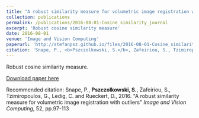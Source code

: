 ```yaml
---
title: "A robust similarity measure for volumetric image registration with outliers"
collection: publications
permalink: /publications/2016-08-01-Cosine_similarity_journal
excerpt: 'Robust cosine similarity measure'
date: 2016-08-01
venue: 'Image and Vision Computing'
paperurl: 'http://stefanpsz.github.io/files/2016-08-01-Cosine_similarity_journal.pdf'
citation: 'Snape, P., <b>Pszczolkowski, S.</b>, Zafeiriou, S., Tzimiropoulos, G., Ledig, C. and Rueckert, D., 2016. &quot;A robust similarity measure for volumetric image registration with outliers&quot; <i>Image and Vision Computing</i>, 52, pp.97-113'
---
```

Robust cosine similarity measure.

[Download paper here](http://stefanpsz.github.io/files/2016-08-01-Cosine_similarity_journal.pdf)

Recommended citation: Snape, P., <b>Pszczolkowski, S.</b>, Zafeiriou, S., Tzimiropoulos, G., Ledig, C. and Rueckert, D., 2016. "A robust similarity measure for volumetric image registration with outliers" <i>Image and Vision Computing</i>, 52, pp.97-113